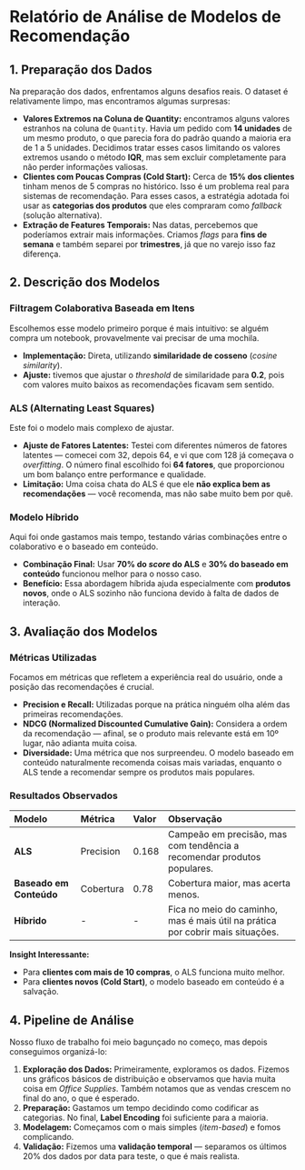 # Relatório de Análise de Modelos de Recomendação

## 1. Preparação dos Dados

Na preparação dos dados, enfrentamos alguns desafios reais. O dataset é relativamente limpo, mas encontramos algumas surpresas:

*   **Valores Extremos na Coluna de Quantity:** encontramos alguns valores estranhos na coluna de `Quantity`. Havia um pedido com **14 unidades** de um mesmo produto, o que parecia fora do padrão quando a maioria era de 1 a 5 unidades. Decidimos tratar esses casos limitando os valores extremos usando o método **IQR**, mas sem excluir completamente para não perder informações valiosas.
*   **Clientes com Poucas Compras (Cold Start):** Cerca de **15% dos clientes** tinham menos de 5 compras no histórico. Isso é um problema real para sistemas de recomendação. Para esses casos, a estratégia adotada foi usar as **categorias dos produtos** que eles compraram como *fallback* (solução alternativa).
*   **Extração de Features Temporais:** Nas datas, percebemos que poderíamos extrair mais informações. Criamos *flags* para **fins de semana** e também separei por **trimestres**, já que no varejo isso faz diferença.

## 2. Descrição dos Modelos

### Filtragem Colaborativa Baseada em Itens

Escolhemos esse modelo primeiro porque é mais intuitivo: se alguém compra um notebook, provavelmente vai precisar de uma mochila.

*   **Implementação:** Direta, utilizando **similaridade de cosseno** (*cosine similarity*).
*   **Ajuste:** tivemos que ajustar o *threshold* de similaridade para **0.2**, pois com valores muito baixos as recomendações ficavam sem sentido.

### ALS (Alternating Least Squares)

Este foi o modelo mais complexo de ajustar.

*   **Ajuste de Fatores Latentes:** Testei com diferentes números de fatores latentes — comecei com 32, depois 64, e vi que com 128 já começava o *overfitting*. O número final escolhido foi **64 fatores**, que proporcionou um bom balanço entre performance e qualidade.
*   **Limitação:** Uma coisa chata do ALS é que ele **não explica bem as recomendações** — você recomenda, mas não sabe muito bem por quê.

### Modelo Híbrido

Aqui foi onde gastamos mais tempo, testando várias combinações entre o colaborativo e o baseado em conteúdo.

*   **Combinação Final:** Usar **70% do *score* do ALS** e **30% do baseado em conteúdo** funcionou melhor para o nosso caso.
*   **Benefício:** Essa abordagem híbrida ajuda especialmente com **produtos novos**, onde o ALS sozinho não funciona devido à falta de dados de interação.

## 3. Avaliação dos Modelos

### Métricas Utilizadas

Focamos em métricas que refletem a experiência real do usuário, onde a posição das recomendações é crucial.

*   **Precision e Recall:** Utilizadas porque na prática ninguém olha além das primeiras recomendações.
*   **NDCG (Normalized Discounted Cumulative Gain):** Considera a ordem da recomendação — afinal, se o produto mais relevante está em 10º lugar, não adianta muita coisa.
*   **Diversidade:** Uma métrica que nos surpreendeu. O modelo baseado em conteúdo naturalmente recomenda coisas mais variadas, enquanto o ALS tende a recomendar sempre os produtos mais populares.

### Resultados Observados

| Modelo | Métrica | Valor | Observação |
| :--- | :--- | :--- | :--- |
| **ALS** | Precision | 0.168 | Campeão em precisão, mas com tendência a recomendar produtos populares. |
| **Baseado em Conteúdo** | Cobertura | 0.78 | Cobertura maior, mas acerta menos. |
| **Híbrido** | - | - | Fica no meio do caminho, mas é mais útil na prática por cobrir mais situações. |

**Insight Interessante:**

*   Para **clientes com mais de 10 compras**, o ALS funciona muito melhor.
*   Para **clientes novos (Cold Start)**, o modelo baseado em conteúdo é a salvação.

## 4. Pipeline de Análise

Nosso fluxo de trabalho foi meio bagunçado no começo, mas depois conseguimos organizá-lo:

1.  **Exploração dos Dados:** Primeiramente, exploramos os dados. Fizemos uns gráficos básicos de distribuição e observamos que havia muita coisa em *Office Supplies*. Também notamos que as vendas crescem no final do ano, o que é esperado.
2.  **Preparação:** Gastamos um tempo decidindo como codificar as categorias. No final, **Label Encoding** foi suficiente para a maioria.
3.  **Modelagem:** Começamos com o mais simples (*item-based*) e fomos complicando.
4.  **Validação:** Fizemos uma **validação temporal** — separamos os últimos 20% dos dados por data para teste, o que é mais realista.


